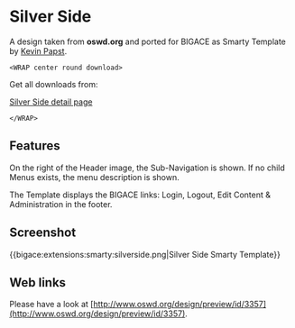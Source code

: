 # Silver Side

A design taken from **oswd.org** and ported for BIGACE as Smarty Template 
by [Kevin Papst](http://www.kevinpapst.de).


`<WRAP center round download>`

Get all downloads from:

[Silver Side detail page](http://www.bigace.de/plugins/detail/18-Silver+Side)

`</WRAP>`

## Features

On the right of the Header image, the Sub-Navigation is shown. If no child Menus exists, the menu description is shown.

The Template displays the BIGACE links: Login, Logout, Edit Content & Administration in the footer.

## Screenshot

{{bigace:extensions:smarty:silverside.png|Silver Side Smarty Template}}

## Web links

Please have a look at [http://www.oswd.org/design/preview/id/3357](http://www.oswd.org/design/preview/id/3357).

